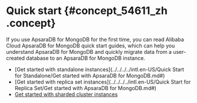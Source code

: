 # Quick start {#concept_54611_zh .concept}

If you use ApsaraDB for MongoDB for the first time, you can read Alibaba Cloud ApsaraDB for MongoDB quick start guides, which can help you understand ApsaraDB for MongoDB and quickly migrate data from a user-created database to an ApsaraDB for MongoDB instance.

-   [Get started with standalone instances](../../../../intl.en-US/Quick Start for Standalone/Get started with ApsaraDB for MongoDB.md#)
-   [Get started with replica set instances](../../../../intl.en-US/Quick Start for Replica Set/Get started with ApsaraDB for MongoDB.md#)
-   [Get started with sharded cluster instances](https://www.alibabacloud.com/help/doc-detail/54312.htm)

